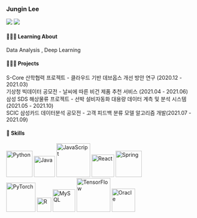 ### Jungin Lee 

<a href="mailto:jilee0980@gmail.com" target="_blank"><img src="https://img.shields.io/badge/jilee0980@gmail.com-EA4335?style=flat-square&logo=Gmail&logoColor=white"/></a> <a href="https://jungin.tistory.com" width='40px' target="_blank"> <img src="https://img.shields.io/badge/Blog-DD0B78?style=flat-square&logo=GitHub%20Sponsors&logoColor=white"/></a> <Br> 

#### 🏃🏼‍♀️ Learning About <br> 
Data Analysis , Deep Learning <br>
  

#### 👩🏻‍💻 Projects <br> 
  
S-Core 산학협력 프로젝트 - 클라우드 기반 데브옵스 개선 방안 연구 (2020.12 - 2021.03) <br>
기상청 빅데이터 공모전 - 날씨에 따른 비건 제품 추천 서비스 (2021.04 - 2021.06) <br>
삼성 SDS 해상물류 프로젝트 - 선박 설비자동화 대용량 데이터 계측 및 분석 시스템 (2021.05 - 2021.10) <br>
SCIC 삼성카드 데이터분석 공모전 - 고객 피드백 분류 모델 알고리즘 개발(2021.07 - 2021.09) <br>

  
#### 🐯 Skills <br>
<img alt="Python" width='70px' src="https://img.shields.io/badge/python-%2314354C.svg?style=for-the-badge&logo=python&logoColor=white"/> <img alt="Java" width='56px' src="https://img.shields.io/badge/java-%23ED8B00.svg?style=for-the-badge&logo=java&logoColor=white"/> <img alt="JavaScript" width='90px' src="https://img.shields.io/badge/javascript-%23323330.svg?style=for-the-badge&logo=javascript&logoColor=%23F7DF1E"/> <img alt="React" width='60px'  src="https://img.shields.io/badge/react-%2320232a.svg?style=for-the-badge&logo=react&logoColor=%2361DAFB"/>  <img alt="Spring" width='70px' src="https://img.shields.io/badge/spring-%236DB33F.svg?style=for-the-badge&logo=spring&logoColor=white"/> <br>
  <img alt="PyTorch" width='78px' src="https://img.shields.io/badge/PyTorch-%23EE4C2C.svg?style=for-the-badge&logo=PyTorch&logoColor=white" /> <img alt="R" width='38px' src="https://img.shields.io/badge/r-%23276DC3.svg?style=for-the-badge&logo=r&logoColor=white"/> <img alt="MySQL" width='60px' src="https://img.shields.io/badge/mysql-%2300f.svg?style=for-the-badge&logo=mysql&logoColor=white"/>  <img alt="TensorFlow" width='90px'  src="https://img.shields.io/badge/TensorFlow-%23FF6F00.svg?style=for-the-badge&logo=TensorFlow&logoColor=white" /> <img alt="Oracle" width='62px' src ="https://img.shields.io/badge/oracle-%23F00000.svg?style=for-the-badge&logo=oracle&logoColor=white" /> <br> 
  


 
